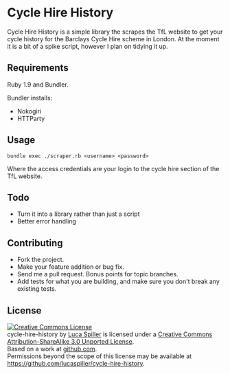 # Cycle Hire History

Cycle Hire History is a simple library the scrapes the TfL website to get your cycle history for the Barclays Cycle Hire scheme in London. At the moment it is a bit of a spike script, however I plan on tidying it up.

## Requirements

Ruby 1.9 and Bundler.

Bundler installs:

* Nokogiri
* HTTParty

## Usage

    bundle exec ./scraper.rb <username> <password>

Where the access credentials are your login to the cycle hire section of the TfL website.

## Todo

* Turn it into a library rather than just a script
* Better error handling

## Contributing

* Fork the project.
* Make your feature addition or bug fix.
* Send me a pull request. Bonus points for topic branches.
* Add tests for what you are building, and make sure you don't break any existing tests.

## License

<a rel="license" href="http://creativecommons.org/licenses/by-sa/3.0/"><img alt="Creative Commons License" style="border-width:0" src="http://i.creativecommons.org/l/by-sa/3.0/88x31.png" /></a><br /><span xmlns:dct="http://purl.org/dc/terms/" href="http://purl.org/dc/dcmitype/InteractiveResource" property="dct:title" rel="dct:type">cycle-hire-history</span> by <a xmlns:cc="http://creativecommons.org/ns#" href="https://github.com/lucaspiller/cycle-hire-history" property="cc:attributionName" rel="cc:attributionURL">Luca Spiller</a> is licensed under a <a rel="license" href="http://creativecommons.org/licenses/by-sa/3.0/">Creative Commons Attribution-ShareAlike 3.0 Unported License</a>.<br />Based on a work at <a xmlns:dct="http://purl.org/dc/terms/" href="https://github.com/lucaspiller/cycle-hire-history" rel="dct:source">github.com</a>.<br />Permissions beyond the scope of this license may be available at <a xmlns:cc="http://creativecommons.org/ns#" href="https://github.com/lucaspiller/cycle-hire-history" rel="cc:morePermissions">https://github.com/lucaspiller/cycle-hire-history</a>.
